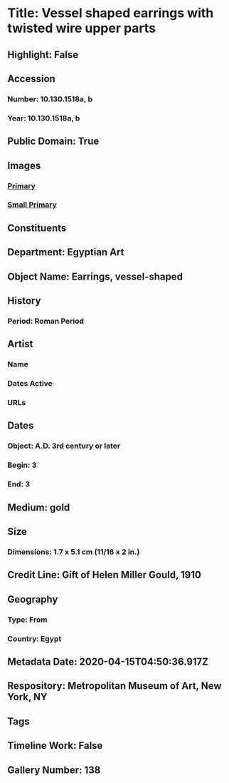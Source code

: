 # Title: Vessel shaped earrings with twisted wire upper parts
## Highlight: False
## Accession
### Number: 10.130.1518a, b
### Year: 10.130.1518a, b
## Public Domain: True
## Images
### [Primary](https://images.metmuseum.org/CRDImages/eg/original/vs10.130.1518.jpg)
### [Small Primary](https://images.metmuseum.org/CRDImages/eg/web-large/vs10.130.1518.jpg)
## Constituents
## Department: Egyptian Art
## Object Name: Earrings, vessel-shaped
## History
### Period: Roman Period
## Artist
### Name
### Dates Active
### URLs
## Dates
### Object: A.D. 3rd century or later
### Begin: 3
### End: 3
## Medium: gold
## Size
### Dimensions: 1.7 x 5.1 cm (11/16 x 2 in.)
## Credit Line: Gift of Helen Miller Gould, 1910
## Geography
### Type: From
### Country: Egypt
## Metadata Date: 2020-04-15T04:50:36.917Z
## Respository: Metropolitan Museum of Art, New York, NY
## Tags
## Timeline Work: False
## Gallery Number: 138